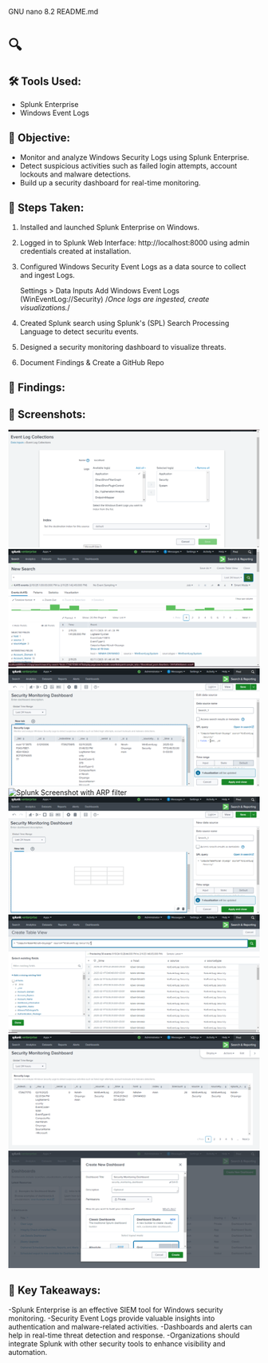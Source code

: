   GNU nano 8.2                                                                               README.md
# 🔍 

## 🛠 Tools Used:
- Splunk Enterprise
- Windows Event Logs

## 🎯 Objective:
- Monitor and analyze Windows Security Logs using Splunk Enterprise.
- Detect suspicious activities such as failed login attempts, account lockouts and malware detections.
- Build up a security dashboard for real-time monitoring.

## 📖 Steps Taken:
1. Installed and launched Splunk Enterprise on Windows.
2. Logged in to Splunk Web Interface: http://localhost:8000 using admin credentials created at installation.
3. Configured Windows Security Event Logs as a data source to collect and ingest Logs.

     Settings > Data Inputs
     Add Windows Event Logs (WinEventLog://Security)
/*Once logs are ingested, create visualizations.*/
4. Created Splunk search using Splunk's (SPL) Search Processing Language to detect securitu events.
5. Designed a security monitoring dashboard to visualize threats.
6. Document Findings & Create a GitHub Repo

## 📝 Findings:
## 📸 Screenshots:
![Splunk Screenshot on Security Log Data Source Collection](images/securityLogDataSource.png)
![Splunk Screenshot with SPL's search](images/splunkSearch.png)
![Splunk Screenshot on Refined SPL's search](images/refinedSPLsearch.png)
![Splunk Screenshot with ARP filter](images/logSearch.png)
![Splunk Screenshot with ARP filter](images/createTableDashboard.png)
![Splunk Screenshot with ARP filter](images/TableViewSecuritySearch.png)
![Splunk Screenshot with ARP filter](images/dashboard.png)
![Splunk Screenshot with ARP filter](images/securityMonitoringDashboard.png)


## 🚀 Key Takeaways:
-Splunk Enterprise is an effective SIEM tool for Windows security monitoring.
-Security Event Logs provide valuable insights into authentication and malware-related activities.
-Dashboards and alerts can help in real-time threat detection and response.
-Organizations should integrate Splunk with other security tools to enhance visibility and automation.

